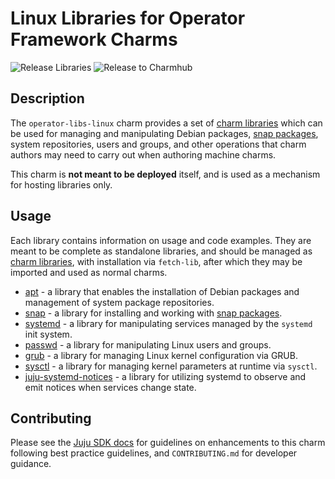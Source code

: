 # Linux Libraries for Operator Framework Charms

![Release Libraries](https://github.com/canonical/operator-libs-linux/actions/workflows/release-libs.yaml/badge.svg)
![Release to Charmhub](https://github.com/canonical/operator-libs-linux/actions/workflows/release.yaml/badge.svg)

## Description

The `operator-libs-linux` charm provides a set of [charm libraries] which can be used for managing and manipulating Debian packages, [snap packages], system repositories, users and groups, and other operations
that charm authors may need to carry out when authoring machine charms.

This charm is **not meant to be deployed** itself, and is used as a mechanism for hosting libraries
only.

## Usage

Each library contains information on usage and code examples. They are meant to be complete as
standalone libraries, and should be managed as [charm libraries], with installation via `fetch-lib`,
after which they may be imported and used as normal charms.

- [apt] - a library that enables the installation of Debian packages and management of system package repositories.
- [snap] - a library for installing and working with [snap packages].
- [systemd] - a library for manipulating services managed by the `systemd` init system.
- [passwd] - a library for manipulating Linux users and groups.
- [grub] - a library for managing Linux kernel configuration via GRUB.
- [sysctl] - a library for managing kernel parameters at runtime via `sysctl`.
- [juju-systemd-notices] - a library for utilizing systemd to observe and emit notices when services change state.

## Contributing

Please see the [Juju SDK docs](https://juju.is/docs/sdk) for guidelines on enhancements to this
charm following best practice guidelines, and `CONTRIBUTING.md` for developer guidance.

[charm libraries]: https://juju.is/docs/sdk/libraries
[snap packages]: https://snapcraft.io
[apt]: https://charmhub.io/operator-libs-linux/libraries/apt
[snap]: https://charmhub.io/operator-libs-linux/libraries/snap
[systemd]: https://charmhub.io/operator-libs-linux/libraries/systemd
[passwd]: https://charmhub.io/operator-libs-linux/libraries/passwd
[grub]: https://charmhub.io/operator-libs-linux/libraries/grub
[sysctl]: https://charmhub.io/operator-libs-linux/libraries/sysctl
[juju-systemd-notices]: https://charmhub.io/operator-libs-linux/libraries/juju_systemd_notices
